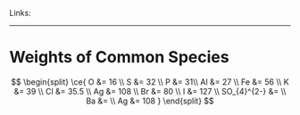 Links: 
___
# Weights of Common Species

$$
\begin{split}
\ce{ 
O &= 16 \\
S &= 32 \\
P &= 31\\
Al &= 27 \\
Fe &= 56 \\
K &= 39 \\
Cl &= 35.5 \\ 
Ag &= 108 \\
Br &= 80 \\
I &= 127 \\
SO_{4}^{2-} &=  \\
Ba &= \\
Ag &= 108
}
\end{split}
$$



















